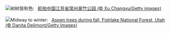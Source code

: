 ![](https://www.bing.com/th?id=OHR.AutumnalEquinoxY25_ZH-CN5692548297_UHD.jpg&w=1000)树树皆秋色:&nbsp;&ensp;[航拍中国江苏省常州翠竹公园 (© Xu Changyu/Getty images)](https://www.bing.com/th?id=OHR.AutumnalEquinoxY25_ZH-CN5692548297_UHD.jpg)
<br><br/>
![](https://www.bing.com/th?id=OHR.AspenEquinox_EN-US8237887036_UHD.jpg&w=1000)Midway to winter:&nbsp;&ensp;[Aspen trees during fall, Fishlake National Forest, Utah (© Danita Delimont/Getty Images)](https://www.bing.com/th?id=OHR.AspenEquinox_EN-US8237887036_UHD.jpg)
<br><br/>
